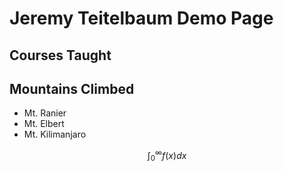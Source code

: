 # Jeremy Teitelbaum Demo Page

## Courses Taught

## Mountains Climbed

- Mt. Ranier
- Mt. Elbert
- Mt. Kilimanjaro

$$\int_{0}^{\infty} f(x) dx$$
